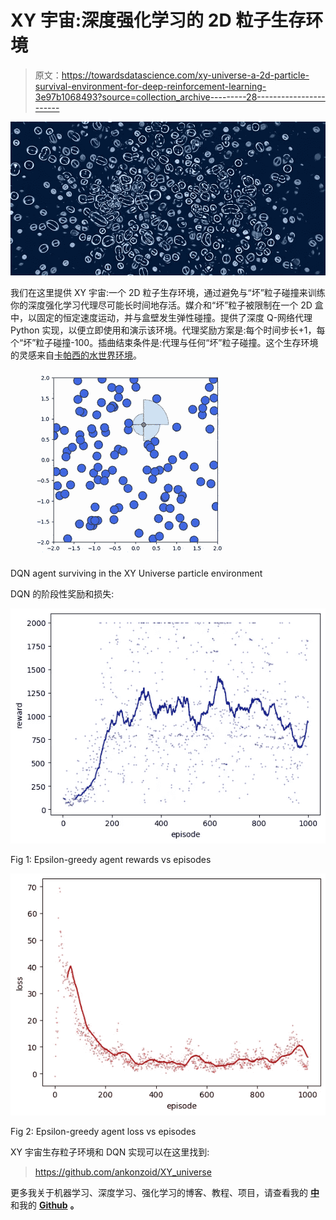 # XY 宇宙:深度强化学习的 2D 粒子生存环境

> 原文：<https://towardsdatascience.com/xy-universe-a-2d-particle-survival-environment-for-deep-reinforcement-learning-3e97b1068493?source=collection_archive---------28----------------------->

![](img/952538fe0fae3fe286b867ac368994c6.png)

我们在这里提供 XY 宇宙:一个 2D 粒子生存环境，通过避免与“坏”粒子碰撞来训练你的深度强化学习代理尽可能长时间地存活。媒介和“坏”粒子被限制在一个 2D 盒中，以固定的恒定速度运动，并与盒壁发生弹性碰撞。提供了深度 Q-网络代理 Python 实现，以便立即使用和演示该环境。代理奖励方案是:每个时间步长+1，每个“坏”粒子碰撞-100。插曲结束条件是:代理与任何“坏”粒子碰撞。这个生存环境的灵感来自[卡帕西的水世界环境](http://cs.stanford.edu/people/karpathy/reinforcejs/waterworld.html)。

![](img/50d235176c586c33a53b54e3bacd46ec.png)

DQN agent surviving in the XY Universe particle environment

DQN 的阶段性奖励和损失:

![](img/d261a1cd340d98c44b1aa4a4e8efb0fe.png)

Fig 1: Epsilon-greedy agent rewards vs episodes

![](img/e41a6d61080e4de24a0e369e52cab5e5.png)

Fig 2: Epsilon-greedy agent loss vs episodes

XY 宇宙生存粒子环境和 DQN 实现可以在这里找到:

> https://github.com/ankonzoid/XY_universe

更多我关于机器学习、深度学习、强化学习的博客、教程、项目，请查看我的 [**中**](https://medium.com/@ankonzoid) 和我的 [**Github**](https://github.com/ankonzoid) **。**